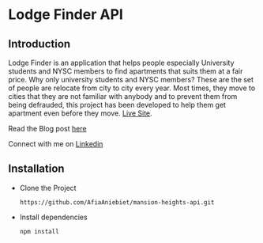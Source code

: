 # Lodge Finder API

## Introduction

Lodge Finder is an application that helps people especially University students and NYSC members to find apartments that suits them at a fair price. Why only university students and NYSC members? These are the set of people are relocate from city to city every year. Most times, they move to cities that they are not familiar with anybody and to prevent them from being defrauded, this project has been developed to help them get apartment even before they move. <a href="https://lodge-finder.netlify.app">Live Site</a>.

<p>Read the Blog post <a href="https://medium.com/@aniebietafia87/lodge-finder-project-blog-post-57aca071a714">here</a></p>

<p>Connect with me on <a href="https://www.linkedin.com/in/aniebietafia/"><i class="fa fa-linkedin-square" aria-hidden="true"></i> Linkedin</a></p>

## Installation

- Clone the Project
  ```
  https://github.com/AfiaAniebiet/mansion-heights-api.git
  ```
- Install dependencies
  ```
  npm install
  ```
